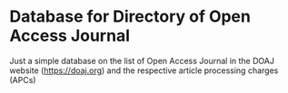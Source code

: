# Database for Directory of Open Access Journal

Just a simple database on the list of Open Access Journal in the DOAJ website (https://doaj.org) and the respective article processing charges (APCs)
